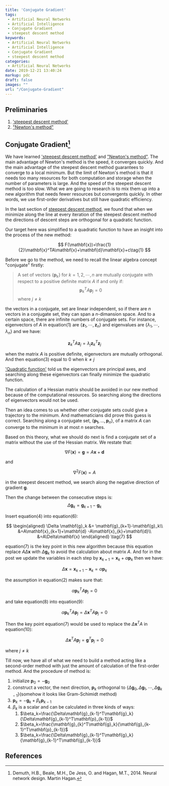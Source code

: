 ```yaml
---
title: 'Conjugate Gradient'
tags:
 - Artificial Neural Networks
 - Artificial Intelligence
 - Conjugate Gradient
 - steepest descent method
keywords:
 - Artificial Neural Networks
 - Artificial Intelligence
 - Conjugate Gradient
 - steepest descent method
categories:
 - Artificial Neural Networks
date: 2019-12-21 13:40:24
markup: pdc
draft: false
images: ""
url: "/Conjugate-Gradient"
---
```


## Preliminaries
1. ['steepest descent method'](#TODO)
2. ["Newton's method"](#TODO)

## Conjugate Gradient[^1]

We have learned ['steepest descent method'](#TODO) and ["Newton's method"](#TODO). The main advantage of Newton's method is the speed, it converges quickly. And the main advantage of the steepest descent method guarantees to converge to a local minimum. But the limit of Newton's method is that it needs too many resources for both computation and storage when the number of parameters is large. And the speed of the steepest descent method is too slow. What we are going to research is to mix them up into a new algorithm that needs fewer resources but convergents quickly. In other words, we use first-order derivatives but still have quadratic efficiency.

In the last section of [steepest descent method](#TODO), we found that when we minimize along the line at every iteration of the steepest descent method the directions of descent steps are orthogonal for a quadratic function.  

Our target here was simplified to a quadratic function to have an insight into the process of the new method:

$$
F(\mathbf{x})=\frac{1}{2}\mathbf{x}^TA\mathbf{x}+\mathbf{d}\mathbf{x}+c\tag{1}
$$

Before we go to the method, we need to recall the linear algebra concept "conjugate" firstly:

> A set of vectors $\{\mathbf{p}_k\}$ for $k=1,2,\cdots,n$ are mutually conjugate with respect to a positive definite matrix $A$ if and only if:
> $$\mathbf{p}^T_kA\mathbf{p}_j=0\tag{2}$$
> where $j\neq k$

the vectors in a conjugate, set are linear independent, so if there are $n$ vectors in a conjugate set, they can span a $n$-dimansion space. And to a certain space, there are infinite numbers of conjugate sets. For instance, eigenvectors of $A$ in equation(1) are $\{\mathbf{z}_1,\cdots,\mathbf{z}_n\}$ and eigenvalues are $\{\lambda_1,\cdots,\lambda_n\}$ and we have:

$$
\mathbf{z}_k^TA\mathbf{z}_j=\lambda_j\mathbf{z}_k^T\mathbf{z}_j\tag{3}
$$

when the matrix $A$ is positive definite, eigenvectors are mutually orthogonal. And then equation(3) equal to $0$ when $k\neq j$

['Quadratic function'](#TODO) told us the eigenvectors are principal axes, and searching along these eigenvectors can finally minimize the quadratic function.

The calculation of a Hessian matrix should be avoided in our new method because of the computational resources. So searching along the directions of eigenvectors would not be used. 

Then an idea comes to us whether other conjugate sets could give a trajectory to the minimum. And mathematicians did prove this guess is correct. Searching along a conjugate set, $\{\mathbf{p_1},\dots,\mathbf{p}_n\}$, of a  matrix $A$ can converge to the minimum in at most $n$ searches.


Based on this theory, what we should do next is find a conjugate set of a matrix without the use of the Hessian matrix. We restate that:

$$
\nabla F(\mathbf{x})=\mathbf{g}=A\mathbf{x}+\mathbf{d}\tag{4}
$$

and 

$$
\nabla^2 F(\mathbf{x})=A\tag{5}
$$

in the steepest descent method, we search along the negative direction of gradient $\mathbf{g}$. 

Then the change between the consecutive steps is:
$$
\Delta \mathbf{g}_k = \mathbf{g}_{k+1}-\mathbf{g}_k\tag{6}
$$

Insert equation(4) into equation(6):

$$
\begin{aligned}
   \Delta \mathbf{g}_k &= \mathbf{g}_{k+1}-\mathbf{g}_k\\
   &=A\mathbf{x}_{k+1}+\mathbf{d} -A\mathbf{x}_{k}+\mathbf{d}\\
   &=A\Delta\mathbf{x} 
\end{aligned}
\tag{7}
$$

equation(7) is the key point in this new algorithm because this equation replace $A\Delta\mathbf{x}$ with $\Delta \mathbf{g}_k$ to avoid the calculation about matrix $A$. And for in the post[]() we update the variables in each step by $\mathbf{x}_{k+1} =\mathbf{x}_k +\alpha\mathbf{p}_k$ then we have:

$$
\Delta\mathbf{x} =\mathbf{x}_{k+1} -\mathbf{x}_k =\alpha\mathbf{p}_k\tag{8}
$$

the assumption in equation(2) makes sure that:

$$
\alpha\mathbf{p}^T_kA\mathbf{p}_j=0\tag{9}
$$

and take equation(8) into equation(9):

$$
\alpha\mathbf{p}^T_kA\mathbf{p}_j=\Delta\mathbf{x}^TA\mathbf{p}_j=0\tag{10}
$$

Then the key point equation(7) would be used to replace the $\Delta\mathbf{x}^TA$ in equation(10):

$$
\Delta\mathbf{x}^TA\mathbf{p}_j=\mathbf{g}^T\mathbf{p}_j=0\tag{11}
$$

where $j\neq k$

Till now, we have all of what we need to build a method acting like a second-order method with just the amount of calculation of the first-order method. And the procedure of method is:

1. initialize $\mathbf{p}_0=-\mathbf{g}_0$
2. construct a vector, the next direction, $\mathbf{p}_k$ orthogonal to $\{\Delta\mathbf{g}_0,\Delta\mathbf{g}_1,\cdots,\Delta\mathbf{g}_{k-1}\}$(somehow it looks like Gram-Schimidt method)
3. $\mathbf{p}_k=-\mathbf{g}_k+\beta_k\mathbf{p}_{k-1}$
4. $\beta_k$ is a scalar and can be calculated in three kinds of ways:
   1. $\beta_k=\frac{\Delta\mathbf{g}_{k-1}^T\mathbf{g}_k}{\Delta\mathbf{g}_{k-1}^T\mathbf{p}_{k-1}}$
   2. $\beta_k=\frac{\mathbf{g}_{k}^T\mathbf{g}_k}{\mathbf{g}_{k-1}^T\mathbf{p}_{k-1}}$
   3. $\beta_k=\frac{\Delta\mathbf{g}_{k-1}^T\mathbf{g}_k}{\mathbf{g}_{k-1}^T\mathbf{g}_{k-1}}$




## References
[^1]: Demuth, H.B., Beale, M.H., De Jess, O. and Hagan, M.T., 2014. Neural network design. Martin Hagan.